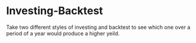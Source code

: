 # Investing-Backtest
 Take two different styles of investing and backtest to see which one over a period of a year would produce a higher yeild.
